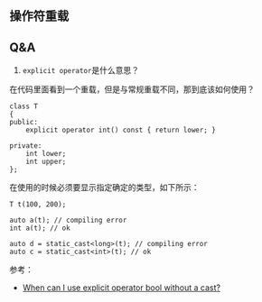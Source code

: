 ## 操作符重载

## Q&A

1. `explicit operator`是什么意思？

在代码里面看到一个重载，但是与常规重载不同，那到底该如何使用？

```
class T
{
public:
    explicit operator int() const { return lower; }

private:
    int lower;
    int upper;
};
```

在使用的时候必须要显示指定确定的类型，如下所示：

```
T t(100, 200);

auto a(t); // compiling error
int a(t); // ok

auto d = static_cast<long>(t); // compiling error
auto c = static_cast<int>(t); // ok
```

参考：

- [When can I use explicit operator bool without a cast?](https://stackoverflow.com/questions/39995573/when-can-i-use-explicit-operator-bool-without-a-cast)
